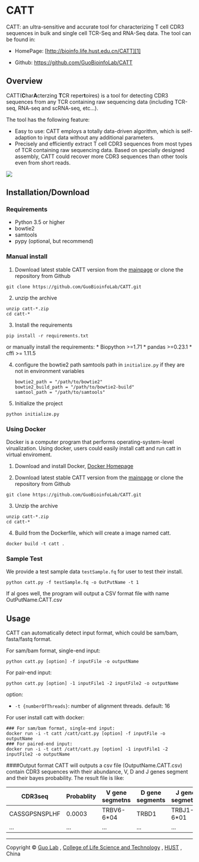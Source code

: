 # CATT
CATT: an ultra-sensitive and accurate tool for characterizing T cell CDR3 sequences in bulk and single cell TCR-Seq and RNA-Seq data. The tool can be found in:

* HomePage: [http://bioinfo.life.hust.edu.cn/CATT][1]

* Github: https://github.com/GuoBioinfoLab/CATT



## Overview

CATT(**C**har**A**cterzing **T**CR reper**t**oires) is a tool for detecting CDR3 sequences from any TCR containing raw sequencing data (including TCR-seq, RNA-seq and scRNA-seq, etc...). 

The tool has the following feature:
* Easy to use: CATT employs a totally data-driven algorithm, which is self-adaption to input data without any additional parameters.
* Precisely and efficiently extract T cell CDR3 sequences from most types of TCR containing raw sequencing data. Based on specially designed assembly, CATT could recover more CDR3 sequences than other tools even from short reads.

![][image-1]


## Installation/Download

### Requirements

* Python 3.5 or higher
* bowtie2
* samtools
* pypy (optional, but recommend)

### Manual install
1. Download latest stable CATT version from the [mainpage][2] or clone the repository from Github
```
git clone https://github.com/GuoBioinfoLab/CATT.git
```

2. unzip the archive
```
unzip catt-*.zip
cd catt-*
```
3. Install the requirements
``` 
pip install -r requirements.txt
```
or manually install the requirements:
    * Biopython \>=1.71
    * pandas \>=0.23.1
    * cffi \>= 1.11.5
    
4. configure the bowtie2 path samtools path in `initialize.py` if they are not in environment variables
    ```
    bowtie2_path = "/path/to/bowtie2"
    bowtie2_build_path = "/path/to/bowtie2-build"
    samtool_path = "/path/to/samtools"
    ```

5. Initialize the project
```
python initialize.py
```

### Using Docker

Docker is a computer program that performs operating-system-level virualization. Using docker, users could easily install catt and run catt in virtual enviroment.

1. Download and install Docker, [Docker Homepage](https://www.docker.com/)

2. Download latest stable CATT version from the [mainpage][2] or clone the repository from Github
```
git clone https://github.com/GuoBioinfoLab/CATT.git
```

3. Unzip the archive
```
unzip catt-*.zip
cd catt-*
```

4. Build from the Dockerfile, which will create a image named catt. 
```
docker build -t catt .
```

### Sample Test
We provide a test sample data `testSample.fq` for user to test their install.
```Shell
python catt.py -f testSample.fq -o OutPutName -t 1
```
If al goes well, the program will output a CSV format file with name OutPutName.CATT.csv

## Usage
CATT can automatically detect input format, which could be sam/bam, fasta/fastq format.

For sam/bam format, single-end input:
```
python catt.py [option] -f inputFile -o outputName
```

For pair-end input:
```
python catt.py [option] -1 inputFile1 -2 inputFile2 -o outputName
```


option:

* `-t {numberOfThreads}`: number of alignment threads. default: 16


For user install catt with docker:
```Shell
### For sam/bam format, single-end input:
docker run -i -t catt /catt/catt.py [option] -f inputFile -o outputName
### For paired-end input:
docker run -i -t catt /catt/catt.py [option] -1 inputFile1 -2 inputFile2 -o outputName
```

####Output format
CATT will outputs a csv file (OutputName.CATT.csv) contain CDR3 sequences with their abundance, V, D and J genes segment and their bayes probability. The result file is like:

| CDR3seq | Probablity | V gene segmetns | D gene segments | J gene segmetns | Frequency |
| --- | --- | --- | --- | --- | --- |
| CASSGPSNSPLHF |0.0003 | TRBV6-6*04 | TRBD1 | TRBJ1-6*01 |14 |
| ... |... | ... | ... | ... |... |


---

Copyright © [Guo Lab][3] , [College of Life Science and Technology][4] , [HUST][5] , China

[1]:	http://bioinfo.life.hust.edu.cn/CATT
[2]:	http://23.106.150.157/CATT_1.0.zip
[3]:	http://bioinfo.life.hust.edu.cn/
[4]:	http://life.hust.edu.cn/
[5]:	http://www.hust.edu.cn/

[image-1]:	http://23.106.150.157/liuchengjiantu.jpg